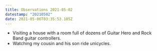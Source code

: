 ```yaml
---
title: Observations 2021-05-02
datestamp: "20210502"
date: 2021-05-06T03:35:53.105Z
---
```

- Visiting a house with a room full of dozens of Guitar Hero and Rock Band guitar controllers.
- Watching my cousin and his son ride unicycles.